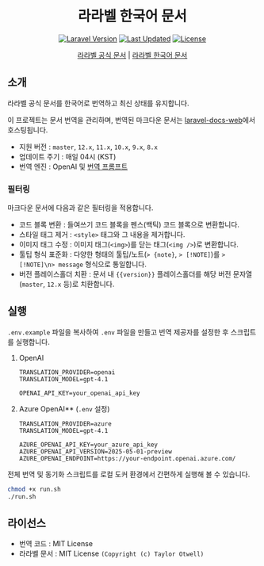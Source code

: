 <div align="center">

# 라라벨 한국어 문서

[![Laravel Version](https://img.shields.io/packagist/v/laravel/framework)](https://packagist.org/packages/laravel/framework)
[![Last Updated](https://img.shields.io/github/last-commit/kimchanhyung98/laravel-docs-source/main?label=Last%20Updated)](https://github.com/kimchanhyung98/laravel-docs-source/commits/main)
[![License](https://img.shields.io/github/license/kimchanhyung98/laravel-docs-source)](https://github.com/kimchanhyung98/laravel-docs-source/blob/main/LICENSE)

[라라벨 공식 문서](https://laravel.com) | [라라벨 한국어 문서](https://laravel.chanhyung.kim)

</div>

## 소개

라라벨 공식 문서를 한국어로 번역하고 최신 상태를 유지합니다.

이 프로젝트는 문서 번역을 관리하며, 번역된 마크다운 문서는 [laravel-docs-web](https://github.com/letsescape/laravel-docs-web)에서 호스팅됩니다.

- 지원 버전 : `master`, `12.x`, `11.x`, `10.x`, `9.x`, `8.x`
- 업데이트 주기 : 매일 04시 (KST)
- 번역 엔진 : OpenAI 및 [번역 프롬프트](translation_prompt.txt)

### 필터링

마크다운 문서에 다음과 같은 필터링을 적용합니다.

- 코드 블록 변환 : 들여쓰기 코드 블록을 펜스(백틱) 코드 블록으로 변환합니다.
- 스타일 태그 제거 : `<style>` 태그와 그 내용을 제거합니다.
- 이미지 태그 수정 : 이미지 태그(`<img>`)를 닫는 태그(`<img />`)로 변환합니다.
- 툴팁 형식 표준화 : 다양한 형태의 툴팁/노트(`> {note}`, `> [!NOTE]`)를 `> [!NOTE]\n> message` 형식으로 통일합니다.
- 버전 플레이스홀더 치환 : 문서 내 `{{version}}` 플레이스홀더를 해당 버전 문자열(`master`, `12.x` 등)로 치환합니다.

## 실행

`.env.example` 파일을 복사하여 `.env` 파일을 만들고 번역 제공자를 설정한 후 스크립트를 실행합니다.

1. OpenAI

    ```dotenv
    TRANSLATION_PROVIDER=openai
    TRANSLATION_MODEL=gpt-4.1

    OPENAI_API_KEY=your_openai_api_key
    ```

2. Azure OpenAI** (`.env` 설정)

    ```dotenv
    TRANSLATION_PROVIDER=azure
    TRANSLATION_MODEL=gpt-4.1

    AZURE_OPENAI_API_KEY=your_azure_api_key
    AZURE_OPENAI_API_VERSION=2025-05-01-preview
    AZURE_OPENAI_ENDPOINT=https://your-endpoint.openai.azure.com/
    ```

전체 번역 및 동기화 스크립트를 로컬 도커 환경에서 간편하게 실행해 볼 수 있습니다.

   ```bash
   chmod +x run.sh
   ./run.sh
   ```

## 라이선스

- 번역 코드 : MIT License
- 라라벨 문서 : MIT License `(Copyright (c) Taylor Otwell)`
